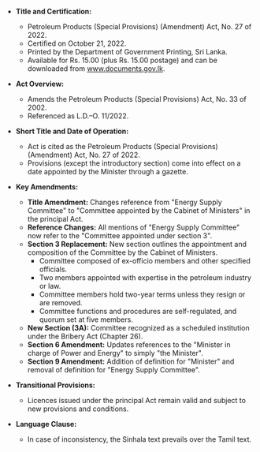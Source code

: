 - **Title and Certification:**
  - Petroleum Products (Special Provisions) (Amendment) Act, No. 27 of 2022.
  - Certified on October 21, 2022.
  - Printed by the Department of Government Printing, Sri Lanka.
  - Available for Rs. 15.00 (plus Rs. 15.00 postage) and can be downloaded from www.documents.gov.lk.

- **Act Overview:**
  - Amends the Petroleum Products (Special Provisions) Act, No. 33 of 2002.
  - Referenced as L.D.–O. 11/2022.

- **Short Title and Date of Operation:**
  - Act is cited as the Petroleum Products (Special Provisions) (Amendment) Act, No. 27 of 2022.
  - Provisions (except the introductory section) come into effect on a date appointed by the Minister through a gazette.

- **Key Amendments:**
  - **Title Amendment:** Changes reference from "Energy Supply Committee" to "Committee appointed by the Cabinet of Ministers" in the principal Act.
  - **Reference Changes:** All mentions of "Energy Supply Committee" now refer to the "Committee appointed under section 3".
  - **Section 3 Replacement:** New section outlines the appointment and composition of the Committee by the Cabinet of Ministers.
    - Committee composed of ex-officio members and other specified officials.
    - Two members appointed with expertise in the petroleum industry or law.
    - Committee members hold two-year terms unless they resign or are removed.
    - Committee functions and procedures are self-regulated, and quorum set at five members.
  - **New Section (3A):** Committee recognized as a scheduled institution under the Bribery Act (Chapter 26).
  - **Section 6 Amendment:** Updates references to the "Minister in charge of Power and Energy" to simply "the Minister".
  - **Section 9 Amendment:** Addition of definition for "Minister" and removal of definition for "Energy Supply Committee".

- **Transitional Provisions:**
  - Licences issued under the principal Act remain valid and subject to new provisions and conditions.

- **Language Clause:**
  - In case of inconsistency, the Sinhala text prevails over the Tamil text.